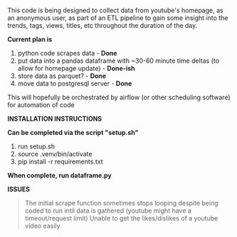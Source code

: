 This code is being designed to collect data from youtube's homepage, as an anonymous user, as part of an ETL pipeline to
gain some insight into the trends, tags, views, titles, etc throughout the duration of the day.


**Current plan is**
1) python code scrapes data - **Done**
2) put data into a pandas dataframe with ~30-60 minute time deltas (to allow for homepage update) - **Done-ish**
3) store data as parquet? - **Done**
4) move data to postgresql server - **Done**

This will hopefully be orchestrated by airflow (or other scheduling software) for automation of code



**INSTALLATION INSTRUCTIONS**

**Can be completed via the script "setup.sh"**
1) run setup.sh
4) source .venv/bin/activate
4) pip install -r requirements.txt


**When complete, run dataframe.py**



**ISSUES**
>The initial scrape function sometimes stops looping despite being coded to run intil data is gathered (youtube might have a timeout/request limit)
>Unable to get the likes/dislikes of a youtube video easily 

